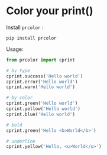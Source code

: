 # Color your print()

Install `prcolor` :

```
pip install prcolor
```

Usage:

```python
from prcolor import cprint

# by type
cprint.success('Hello world')
cprint.error('Hello world')
cprint.warn('Hello world')

# by color
cprint.green('Hello world')
cprint.yellow('Hello world')
cprint.blue('Hello world')

# bold
cprint.green('Hello <b>World</b>')

# underline
cprint.yellow('Hello, <u>World</u>')
```
